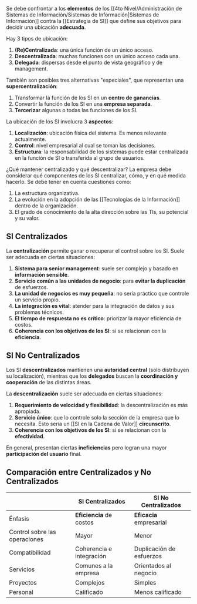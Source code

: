Se debe confrontar a los **elementos** de los [[4to Nivel/Administración de Sistemas de Información/Sistemas de Información|Sistemas de Información]] contra la [[Estrategia de SI]] que define sus objetivos para decidir una ubicación **adecuada**.

Hay 3 tipos de ubicación:

1. **(Re)Centralizada**: una única función de un único acceso.
2. **Descentralizada**: muchas funciones con un único acceso cada una.
3. **Delegada**: dispersas desde el punto de vista geográfico y de management.

También son posibles tres alternativas "especiales", que representan una **supercentralización**:

1. Transformar la función de los SI en un **centro de ganancias**.
2. Convertir la función de los SI en una **empresa separada**.
3. **Tercerizar** algunas o todas las funciones de los SI.

La ubicación de los SI involucra 3 **aspectos**:

1. **Localización**: ubicación física del sistema. Es menos relevante actualmente.
2. **Control**: nivel empresarial al cual se toman las decisiones.
3. **Estructura**: la responsabilidad de los sistemas puede estar centralizada en la función de SI o transferida al grupo de usuarios.

¿Qué mantener centralizado y qué descentralizar? La empresa debe considerar qué componentes de los SI centralizar, cómo, y en qué medida hacerlo. Se debe tener en cuenta cuestiones como:

1. La estructura organizativa.
2. La evolución en la adopción de las [[Tecnologías de la Información]] dentro de la organización.
3. El grado de conocimiento de la alta dirección sobre las TIs, su potencial y su valor.

## SI Centralizados

La **centralización** permite ganar o recuperar el control sobre los SI. Suele ser adecuada en ciertas situaciones:

1. **Sistema para senior management**: suele ser complejo y basado en **información sensible**.
2. **Servicio común a las unidades de negocio**: para **evitar la duplicación** de esfuerzos.
3. **La unidad de negocios es muy pequeña**: no sería práctico que controle un servicio propio.
4. **La integración es vital**: atender para la integración de datos y sus problemas técnicos.
5. **El tiempo de respuesta no es crítico**: priorizar la mayor eficiencia de costos.
6. **Coherencia con los objetivos de los SI**: si se relacionan con la **eficiencia**.

## SI No Centralizados

Los SI **descentralizados** mantienen una **autoridad central** (solo distribuyen su localización), mientras que los **delegados** buscan la **coordinación y cooperación** de las distintas áreas.

La **descentralización** suele ser adecuada en ciertas situaciones:

1. **Requerimiento de velocidad y flexibilidad**: la descentralización es más apropiada.
2. **Servicio único**: que lo controle solo la sección de la empresa que lo necesita. Esto sería un [[SI en la Cadena de Valor]] **circunscrito**.
3. **Coherencia con los objetivos de los SI**: si se relacionan con la **efectividad**.

En general, presentan ciertas **ineficiencias** pero logran una mayor **participación del usuario** final.

## Comparación entre Centralizados y No Centralizados

|                               | SI Centralizados         | SI No Centralizados      |
| ----------------------------- | ------------------------ | ------------------------ |
| Énfasis                       | **Eficiencia** de costos | **Eficacia** empresarial |
| Control sobre las operaciones | Mayor                    | Menor                    |
| Compatibilidad                | Coherencia e integración | Duplicación de esfuerzos |
| Servicios                     | Comunes a la empresa     | Orientados al negocio    |
| Proyectos                     | Complejos                | Simples                  |
| Personal                      | Calificado               | Menos calificado         |
